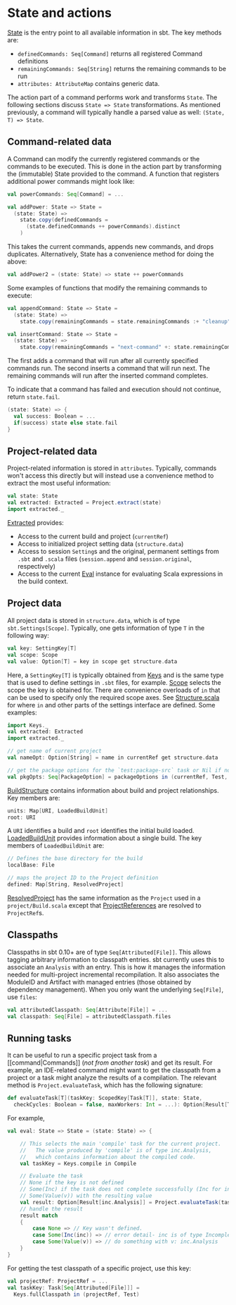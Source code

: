 [State]: http://harrah.github.com/xsbt/latest/api/sbt/State$.html
[Extracted]: http://harrah.github.com/xsbt/latest/api/sbt/Extracted.html
[Keys]: http://harrah.github.com/xsbt/latest/api/sbt/Keys$.html
[Eval]: http://harrah.github.com/xsbt/latest/api/sbt/compiler/Eval.html
[Scope]: http://harrah.github.com/xsbt/latest/api/sbt/Scope.html
[BuildStructure]: http://harrah.github.com/xsbt/latest/api/sbt/Load$$BuildStructure.html
[LoadedBuildUnit]: http://harrah.github.com/xsbt/latest/api/sbt/Load$$LoadedBuildUnit.html
[Structure.scala]: http://harrah.github.com/xsbt/latest/sxr/Structure.scala.html
[ResolvedProject]: http://harrah.github.com/xsbt/latest/api/sbt/ResolvedProject.html
[ProjectReferences]: http://harrah.github.com/xsbt/latest/api/sbt/ProjectReference.html

# State and actions

[State] is the entry point to all available information in sbt.
The key methods are:

* `definedCommands: Seq[Command]` returns all registered Command definitions
* `remainingCommands: Seq[String]` returns the remaining commands to be run
* `attributes: AttributeMap` contains generic data.

The action part of a command performs work and transforms `State`.
The following sections discuss `State => State` transformations.
As mentioned previously, a command will typically handle a parsed value as well: `(State, T) => State`.

## Command-related data

A Command can modify the currently registered commands or the commands to be executed.
This is done in the action part by transforming the (immutable) State provided to the command.
A function that registers additional power commands might look like:

```scala
val powerCommands: Seq[Command] = ...

val addPower: State => State =
  (state: State) =>
    state.copy(definedCommands =
      (state.definedCommands ++ powerCommands).distinct
    )
```

This takes the current commands, appends new commands, and drops duplicates.
Alternatively, State has a convenience method for doing the above:

```scala
val addPower2 = (state: State) => state ++ powerCommands
```

Some examples of functions that modify the remaining commands to execute:

```scala
val appendCommand: State => State =
  (state: State) =>
    state.copy(remainingCommands = state.remainingCommands :+ "cleanup")

val insertCommand: State => State =
  (state: State) =>
    state.copy(remainingCommands = "next-command" +: state.remainingCommands)
```

The first adds a command that will run after all currently specified commands run.
The second inserts a command that will run next.
The remaining commands will run after the inserted command completes.

To indicate that a command has failed and execution should not continue, return `state.fail`.

```scala
(state: State) => {
  val success: Boolean = ...
  if(success) state else state.fail
}
```

## Project-related data

Project-related information is stored in `attributes`.
Typically, commands won't access this directly but will instead use a convenience method to extract the most useful information:

```scala
val state: State
val extracted: Extracted = Project.extract(state)
import extracted._
```

[Extracted] provides:

* Access to the current build and project (`currentRef`)
* Access to initialized project setting data (`structure.data`)
* Access to session `Setting`s and the original, permanent settings from `.sbt` and `.scala` files (`session.append` and `session.original`, respectively)
* Access to the current [Eval] instance for evaluating Scala expressions in the build context.

## Project data
All project data is stored in `structure.data`, which is of type `sbt.Settings[Scope]`.
Typically, one gets information of type `T` in the following way:

```scala
val key: SettingKey[T]
val scope: Scope
val value: Option[T] = key in scope get structure.data
```

Here, a `SettingKey[T]` is typically obtained from [Keys] and is the same type that is used to define settings in `.sbt` files, for example.
[Scope] selects the scope the key is obtained for.
There are convenience overloads of `in` that can be used to specify only the required scope axes.  See [Structure.scala] for where `in` and other parts of the settings interface are defined.
Some examples:

```scala
import Keys._
val extracted: Extracted
import extracted._

// get name of current project
val nameOpt: Option[String] = name in currentRef get structure.data

// get the package options for the `test:package-src` task or Nil if none are defined
val pkgOpts: Seq[PackageOption] = packageOptions in (currentRef, Test, packageSrc) get structure.data getOrElse Nil
```

[BuildStructure] contains information about build and project relationships.
Key members are:

```scala
units: Map[URI, LoadedBuildUnit]
root: URI
```

A `URI` identifies a build and `root` identifies the initial build loaded.
[LoadedBuildUnit] provides information about a single build.
The key members of `LoadedBuildUnit` are:

```scala
// Defines the base directory for the build
localBase: File

// maps the project ID to the Project definition
defined: Map[String, ResolvedProject]
```

[ResolvedProject] has the same information as the `Project` used in a `project/Build.scala` except that [ProjectReferences] are resolved to `ProjectRef`s.

## Classpaths

Classpaths in sbt 0.10+ are of type `Seq[Attributed[File]]`.
This allows tagging arbitrary information to classpath entries.
sbt currently uses this to associate an `Analysis` with an entry.
This is how it manages the information needed for multi-project incremental recompilation.
It also associates the ModuleID and Artifact with managed entries (those obtained by dependency management).
When you only want the underlying `Seq[File]`, use `files`:

```scala
val attributedClasspath: Seq[Attribute[File]] = ...
val classpath: Seq[File] = attributedClasspath.files
```

## Running tasks
It can be useful to run a specific project task from a [[command|Commands]] (*not from another task*) and get its result.
For example, an IDE-related command might want to get the classpath from a project or a task might analyze the results of a compilation.
The relevant method is `Project.evaluateTask`, which has the following signature:

```scala
def evaluateTask[T](taskKey: ScopedKey[Task[T]], state: State,
  checkCycles: Boolean = false, maxWorkers: Int = ...): Option[Result[T]]
```

For example,

```scala
val eval: State => State = (state: State) => {

	// This selects the main 'compile' task for the current project.
	//   The value produced by 'compile' is of type inc.Analysis,
	//   which contains information about the compiled code.
	val taskKey = Keys.compile in Compile

	// Evaluate the task
	// None if the key is not defined
	// Some(Inc) if the task does not complete successfully (Inc for incomplete)
	// Some(Value(v)) with the resulting value
	val result: Option[Result[inc.Analysis]] = Project.evaluateTask(taskKey, state)
	// handle the result
	result match
	{
		case None => // Key wasn't defined.
		case Some(Inc(inc)) => // error detail- inc is of type Incomplete.  use Incomplete.show(inc) to get an error message
		case Some(Value(v)) => // do something with v: inc.Analysis
	}
}
```

For getting the test classpath of a specific project, use this key:

```scala
val projectRef: ProjectRef = ...
val taskKey: Task[Seq[Attributed[File]]] =
  Keys.fullClasspath in (projectRef, Test)
```
